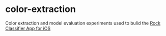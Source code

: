 # color-extraction
Color extraction and model evaluation experiments used to bulid the [Rock Classifier App for iOS](https://github.com/sarah-hs/Rock-Classifer-iOS)
